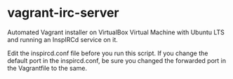 # vagrant-irc-server

Automated Vagrant installer on VirtualBox Virtual Machine with Ubuntu LTS and running an InspIRCd service on it.

Edit the inspircd.conf file before you run this script.
If you change the default port in the inspircd.conf, be sure you changed the forwarded port in the Vagrantfile to the same.
